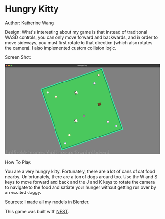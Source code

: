 # Hungry Kitty

Author: Katherine Wang

Design: What's interesting about my game is that instead of traditional WASD controls, you can only move forward and backwards, and in order to move sideways, you must first rotate to that direction (which also rotates the camera). I also implemented custom collision logic.

Screen Shot:

![Screen Shot](screenshot.png)

How To Play:

You are a very hungry kitty. Fortunately, there are a lot of cans of cat food nearby. Unfortunately, there are a ton of dogs around too. Use the W and S keys to move forward and back and the J and K keys to rotate the camera to navigate to the food and satiate your hunger without getting run over by an excited doggy.

Sources: I made all my models in Blender.

This game was built with [NEST](NEST.md).

